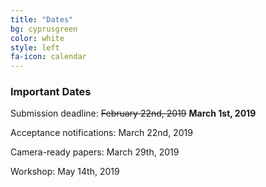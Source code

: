 ```yaml
---
title: "Dates"
bg: cyprusgreen
color: white
style: left
fa-icon: calendar
---
```


### Important Dates

Submission deadline: <s>February 22nd, 2019</s> **March 1st, 2019**

Acceptance notifications: March 22nd, 2019

Camera-ready papers: March 29th, 2019 

Workshop: May 14th, 2019 
